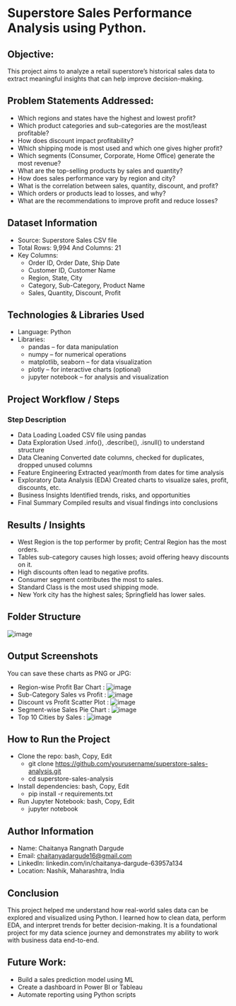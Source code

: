 # **Superstore Sales Performance Analysis using Python.**
## Objective:
This project aims to analyze a retail superstore’s historical sales data to extract meaningful insights that can help improve decision-making.
## Problem Statements Addressed:
- Which regions and states have the highest and lowest profit?
- Which product categories and sub-categories are the most/least profitable?
- How does discount impact profitability?
- Which shipping mode is most used and which one gives higher profit?
- Which segments (Consumer, Corporate, Home Office) generate the most revenue?
- What are the top-selling products by sales and quantity?
- How does sales performance vary by region and city?
- What is the correlation between sales, quantity, discount, and profit?
- Which orders or products lead to losses, and why?
- What are the recommendations to improve profit and reduce losses?
## Dataset Information
- Source: Superstore Sales CSV file
- Total Rows: 9,994 And Columns: 21
- Key Columns:
    - Order ID, Order Date, Ship Date
    - Customer ID, Customer Name
    - Region, State, City
    - Category, Sub-Category, Product Name
    - Sales, Quantity, Discount, Profit
## Technologies & Libraries Used
- Language: Python
- Libraries:
   - pandas – for data manipulation
   - numpy – for numerical operations
   - matplotlib, seaborn – for data visualization
   - plotly – for interactive charts (optional)
   - jupyter notebook – for analysis and visualization
## Project Workflow / Steps
### Step	Description
- Data Loading	Loaded CSV file using pandas
- Data Exploration	Used .info(), .describe(), .isnull() to understand structure
- Data Cleaning	Converted date columns, checked for duplicates, dropped unused columns
- Feature Engineering	Extracted year/month from dates for time analysis
- Exploratory Data Analysis (EDA)	Created charts to visualize sales, profit, discounts, etc.
- Business Insights	Identified trends, risks, and opportunities
- Final Summary	Compiled results and visual findings into conclusions
## Results / Insights
- West Region is the top performer by profit; Central Region has the most orders.
- Tables sub-category causes high losses; avoid offering heavy discounts on it.
- High discounts often lead to negative profits.
- Consumer segment contributes the most to sales.
- Standard Class is the most used shipping mode.
- New York city has the highest sales; Springfield has lower sales.
## Folder Structure
![image](https://github.com/user-attachments/assets/b9fdc17f-862f-4a53-8e61-8e7651c730e1)

## Output Screenshots
You can save these charts as PNG or JPG:
- Region-wise Profit Bar Chart :  ![image](https://github.com/user-attachments/assets/94108900-b878-47bd-b49e-80bbbad18fae)
- Sub-Category Sales vs Profit : ![image](https://github.com/user-attachments/assets/babdbc48-efbe-4145-ad49-e077ce80464b)
- Discount vs Profit Scatter Plot : ![image](https://github.com/user-attachments/assets/e3ad4d22-4ac2-4e10-b29f-34c967aa6afe)
- Segment-wise Sales Pie Chart : ![image](https://github.com/user-attachments/assets/57f3e741-4c19-4191-9362-34a04f94e7b4)
- Top 10 Cities by Sales : ![image](https://github.com/user-attachments/assets/9a0a5ba2-af0c-4c53-ac6e-ce89c8f814a7)

## How to Run the Project
 - Clone the repo: bash, Copy, Edit
   - git clone https://github.com/yourusername/superstore-sales-analysis.git
   - cd superstore-sales-analysis
 - Install dependencies: bash, Copy, Edit
   - pip install -r requirements.txt
 - Run Jupyter Notebook: bash, Copy, Edit
   - jupyter notebook
## Author Information
 - Name: Chaitanya Rangnath Dargude
  - Email: chaitanyadargude16@gmail.com
  - LinkedIn: linkedin.com/in/chaitanya-dargude-63957a134
  - Location: Nashik, Maharashtra, India
## Conclusion
This project helped me understand how real-world sales data can be explored and visualized using Python. I learned how to clean data, perform EDA, and interpret trends for better decision-making. It is a foundational project for my data science journey and demonstrates my ability to work with business data end-to-end.
## Future Work:
   - Build a sales prediction model using ML
   - Create a dashboard in Power BI or Tableau
   - Automate reporting using Python scripts
